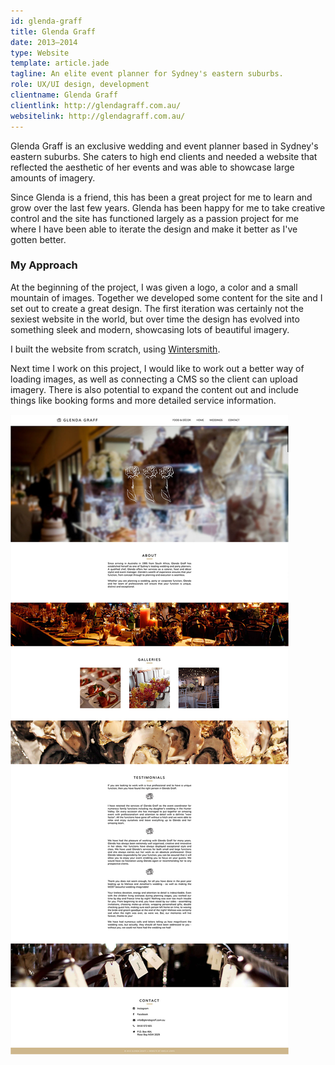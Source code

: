 ```yaml
---
id: glenda-graff
title: Glenda Graff
date: 2013–2014
type: Website
template: article.jade
tagline: An elite event planner for Sydney's eastern suburbs.
role: UX/UI design, development
clientname: Glenda Graff
clientlink: http://glendagraff.com.au/
websitelink: http://glendagraff.com.au/
---
```


Glenda Graff is an exclusive wedding and event planner based in Sydney's eastern suburbs. She caters to high end clients and needed a website that reflected the aesthetic of her events and was able to showcase large amounts of imagery.

Since Glenda is a friend, this has been a great project for me to learn and grow over the last few years. Glenda has been happy for me to take creative control and the site has functioned largely as a passion project for me where I have been able to iterate the design and make it better as I've gotten better.

### My Approach

At the beginning of the project, I was given a logo, a color and a small mountain of images. Together we developed some content for the site and I set out to create a great design. The first iteration was certainly not the sexiest website in the world, but over time the design has evolved into something sleek and modern, showcasing lots of beautiful imagery.

I built the website from scratch, using <a href="http://wintersmith.io/" target="_blank" class="link-highlight">Wintersmith</a>.

Next time I work on this project, I would like to work out a better way of loading images, as well as connecting a CMS so the client can upload imagery. There is also potential to expand the content out and include things like booking forms and more detailed service information.

![Glenda Graff](glenda-graff-1.jpg "Glenda Graff")
